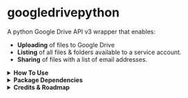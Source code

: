 # googledrivepython
A python Google Drive API v3 wrapper that enables:
* **Uploading** of files to Google Drive
* **Listing** of all files & folders available to a service account.
* **Sharing** of files with a list of email addresses.

<details><summary><b>How To Use</b></summary>
 1. Install the module using pip:

    
    pip install googledrivepython
    

2. Import the module & instantiate the GoogleDrivePython class:
    ```sh
    import googledrivepython as gdp
    gdrive = gdp.GoogleDrivePython()
    ```

3. Store the full path to your [google service account](https://cloud.google.com/iam/docs/service-accounts) in a variable:
    ```sh
    service_account = '/Users/luyanda.dhlamini/Projects/client_secret.json'
    ```

4. Create service account credentials:
    ```sh
    # Create credentials using the create_credentials function
    credentials = gdrive.create_credentials(service_account_json_filename = service_account)
    
    # Overwrite the class's default credentials with the newly created credentials.
    gdrive.credentials = credentials
    ```
 

5. Create a test text file for demonstration purposes:
    ```sh
    # Create & save a text file into the local directory
    test_file = "test_file.txt"
    f = open(test_file, "w")
    f.write("This will be written to text file.")
    f.close()
    ```


6. Upload the text file created above to google drive:
    ```sh
    # The code below would be used if we wanted to upload the file to an exsting google drive folder.
    # parent_folder_id would be passed in as an argument into the upload_file_to_google_drive() function using the 'parent_id' argument.
    # parent_folder_id = '1czCX8xlhkPyxuDl3gnUbEqncVO000000'
     
    # Upload the text file created above to google drive, storing its file_id in a dictionary
    file_id_dict = gdrive.upload_file_to_google_drive(path=test_file)
 
    # View the returned file id info.
    print(file_id_dict)
    
    # Get the id from the newly created file dictionary object
    file_id = file_id_dict['id']
    ```
 
 7. Share the newly uploaded file with a list of email addresses. Give each recipient a [role](https://developers.google.com/drive/api/v3/ref-roles).
    ```sh
    # Write down the email address(es) to share the file with in a list.
    email_list = ['johnsmith@gmail.com', 'luyendedlamini@gmail.com', 'rajarsheem@gmail.com']
    
    # Share the file with the email address list & print out the returned dictionary.
    share_results = gdrive.share_google_drive_file(file_id=file_id, emails=email_list)
    print(share_results)
    ```
 
 8. View the 100 most recently created files & folders for the service account to check if the test_file.txt is there.
    ```sh
    # Get all files & folders available to the service account into a dictionary.
    all_files_dict = gdrive.list_files_in_google_drive()
    
    # Print & view the available file, folder names and ids.
    # The newly created text file should also appear in the output.
    print(all_files_dict)
    ``` 

</details>
 
<details><summary><b>Package Dependencies</b></summary>

* [oauth2-client](https://pypi.org/project/oauth2-client/)
* [google-api-python-client](https://pypi.org/project/google-api-python-client/)

</details>

<details><summary><b>Credits & Roadmap</b></summary>

* This code has been modified from the version found [here](https://gist.github.com/rajarsheem/1d9790f0e9846fb429d7).
* This code has been tested on V3 of the google drive api found [here](https://developers.google.com/drive/api/v3/about-sdk).
* The package's functionality will be expanded to include other google drive api functionality should the need arise.


</details>
